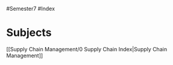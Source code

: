 #Semester7 #Index 

# Subjects
[[Supply Chain Management/0 Supply Chain Index|Supply Chain Management]]

